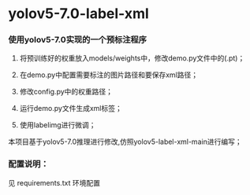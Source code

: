 # yolov5-7.0-label-xml

### 使用yolov5-7.0实现的一个预标注程序

1. 将预训练好的权重放入models/weights中，修改demo.py文件中的(.pt)；

2. 在demo.py中配置需要标注的图片路径和要保存xml路径；
   
3. 修改config.py中的权重路径；

4. 运行demo.py文件生成xml标签；

5. 使用labelimg进行微调；

本项目基于yolov5-7.0推理进行修改,仿照yolov5-label-xml-main进行编写；



### 配置说明：

见 requirements.txt 环境配置
